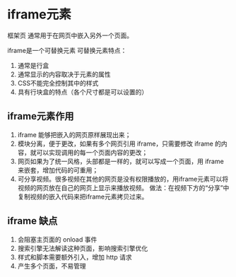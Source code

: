 # iframe元素

框架页
通常用于在网页中嵌入另外一个页面。

iframe是一个可替换元素
可替换元素特点：

1. 通常是行盒
2. 通常显示的内容取决于元素的属性
3. CSS不能完全控制其中的样式
4. 具有行块盒的特点（各个尺寸都是可以设置的）

## iframe元素作用

1. iframe 能够把嵌入的网页原样展现出来；
2. 模块分离，便于更改，如果有多个网页引用 iframe，只需要修改 iframe 的内容，就可以实现调用的每一个页面内容的更改；
3. 网页如果为了统一风格，头部都是一样的，就可以写成一个页面，用 iframe 来嵌套，增加代码的可重用；
4. 可分享视频。很多视频在其他的网页是没有权限播放的，用iframe元素可以将视频的网页放在自己的网页上显示来播放视频。
做法：在视频下方的“分享”中复制视频的嵌入代码来把iframe元素拷贝过来。

## iframe 缺点

1. 会阻塞主页面的 onload 事件
2. 搜索引擎无法解读这种页面，影响搜索引擎优化
3. 样式和脚本需要额外引入，增加 http 请求
4. 产生多个页面，不易管理
